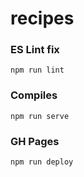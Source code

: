 # recipes

### ES Lint fix
```
npm run lint
```

### Compiles
```
npm run serve
```

### GH Pages
```
npm run deploy
```

